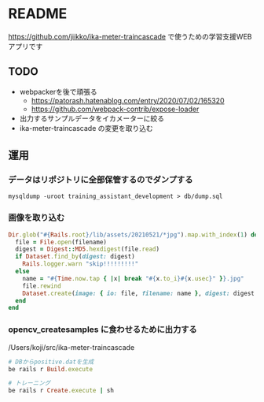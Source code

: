 # README
https://github.com/jiikko/ika-meter-traincascade で使うための学習支援WEBアプリです

## TODO
* webpackerを後で頑張る
  * https://patorash.hatenablog.com/entry/2020/07/02/165320
  * https://github.com/webpack-contrib/expose-loader
* 出力するサンプルデータをイカメーターに絞る
* ika-meter-traincascade の変更を取り込む

## 運用
### データはリポジトリに全部保管するのでダンプする
```shell
mysqldump -uroot training_assistant_development > db/dump.sql
```

### 画像を取り込む

```ruby
Dir.glob("#{Rails.root}/lib/assets/20210521/*jpg").map.with_index(1) do |filename, index|
  file = File.open(filename)
  digest = Digest::MD5.hexdigest(file.read)
  if Dataset.find_by(digest: digest)
    Rails.logger.warn "skip!!!!!!!!!"
  else
    name = "#{Time.now.tap { |x| break "#{x.to_i}#{x.usec}" }}.jpg"
    file.rewind
    Dataset.create(image: { io: file, filename: name }, digest: digest )
  end
end
```

### opencv_createsamples に食わせるために出力する
/Users/koji/src/ika-meter-traincascade

```ruby
# DBからpositive.datを生成
be rails r Build.execute

# トレーニング
be rails r Create.execute | sh
```

